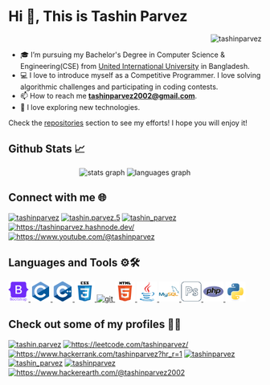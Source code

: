 # Hi 👋, This is Tashin Parvez

<p align="right"> <img src="https://komarev.com/ghpvc/?username=tashinparvez&label=Profile%20views&color=0e75b6&style=flat" alt="tashinparvez" /> </p>

- 🎓 I’m pursuing my Bachelor's Degree in Computer Science & Engineering(CSE) from [United International University](https://www.uiu.ac.bd/) in Bangladesh.
- 💻 I love to introduce myself as a Competitive Programmer. I love solving algorithmic challenges and participating in coding contests.
- 📫 How to reach me **tashinparvez2002@gmail.com**.
- 🌟 I love exploring new technologies.


Check the [repositories](https://github.com/TashinParvez?tab=repositories) section to see my efforts! I hope you will enjoy it!


## Github Stats 📈
<div align="center">
    <img src="https://github-readme-stats.vercel.app/api?username=TashinParvez&hide_title=false&hide_rank=false&show_icons=true&include_all_commits=true&count_private=true&disable_animations=false&theme=dracula&locale=en&hide_border=false" height="150" alt="stats graph"  />
  <img src="https://github-readme-stats.vercel.app/api/top-langs?username=TashinParvez&locale=en&hide_title=false&layout=compact&card_width=320&theme=dracula&hide_border=false" height="150" alt="languages graph"  />
</div>


## Connect with me 🌐

<p align="left">
<a href="https://linkedin.com/in/tashinparvez" target="blank"><img align="center" src="https://raw.githubusercontent.com/rahuldkjain/github-profile-readme-generator/master/src/images/icons/Social/linked-in-alt.svg" alt="tashinparvez" height="30" width="40" /></a>
<a href="https://fb.com/tashin.parvez.5" target="blank"><img align="center" src="https://raw.githubusercontent.com/rahuldkjain/github-profile-readme-generator/master/src/images/icons/Social/facebook.svg" alt="tashin.parvez.5" height="30" width="40" /></a>
<a href="https://instagram.com/tashin_parvez" target="blank"><img align="center" src="https://raw.githubusercontent.com/rahuldkjain/github-profile-readme-generator/master/src/images/icons/Social/instagram.svg" alt="tashin_parvez" height="30" width="40" /></a>
<a href="https://hashnode.com/https://tashinparvez.hashnode.dev/" target="blank"><img align="center" src="https://raw.githubusercontent.com/rahuldkjain/github-profile-readme-generator/master/src/images/icons/Social/hashnode.svg" alt="https://tashinparvez.hashnode.dev/" height="30" width="40" /></a>
<a href="https://www.youtube.com/c/https://www.youtube.com/@tashinparvez" target="blank"><img align="center" src="https://raw.githubusercontent.com/rahuldkjain/github-profile-readme-generator/master/src/images/icons/Social/youtube.svg" alt="https://www.youtube.com/@tashinparvez" height="30" width="40" /></a>
</p>


## Languages and Tools ⚙🛠

<p align="left"> <a href="https://getbootstrap.com" target="_blank" rel="noreferrer"> <img src="https://raw.githubusercontent.com/devicons/devicon/master/icons/bootstrap/bootstrap-plain-wordmark.svg" alt="bootstrap" width="40" height="40"/> </a> <a href="https://www.cprogramming.com/" target="_blank" rel="noreferrer"> <img src="https://raw.githubusercontent.com/devicons/devicon/master/icons/c/c-original.svg" alt="c" width="40" height="40"/> </a> <a href="https://www.w3schools.com/cpp/" target="_blank" rel="noreferrer"> <img src="https://raw.githubusercontent.com/devicons/devicon/master/icons/cplusplus/cplusplus-original.svg" alt="cplusplus" width="40" height="40"/> </a> <a href="https://www.w3schools.com/css/" target="_blank" rel="noreferrer"> <img src="https://raw.githubusercontent.com/devicons/devicon/master/icons/css3/css3-original-wordmark.svg" alt="css3" width="40" height="40"/> </a> <a href="https://git-scm.com/" target="_blank" rel="noreferrer"> <img src="https://www.vectorlogo.zone/logos/git-scm/git-scm-icon.svg" alt="git" width="40" height="40"/> </a> <a href="https://www.w3.org/html/" target="_blank" rel="noreferrer"> <img src="https://raw.githubusercontent.com/devicons/devicon/master/icons/html5/html5-original-wordmark.svg" alt="html5" width="40" height="40"/> </a> <a href="https://www.java.com" target="_blank" rel="noreferrer"> <img src="https://raw.githubusercontent.com/devicons/devicon/master/icons/java/java-original.svg" alt="java" width="40" height="40"/> </a> <a href="https://www.mysql.com/" target="_blank" rel="noreferrer"> <img src="https://raw.githubusercontent.com/devicons/devicon/master/icons/mysql/mysql-original-wordmark.svg" alt="mysql" width="40" height="40"/> </a> <a href="https://www.photoshop.com/en" target="_blank" rel="noreferrer"> <img src="https://raw.githubusercontent.com/devicons/devicon/master/icons/photoshop/photoshop-line.svg" alt="photoshop" width="40" height="40"/> </a> <a href="https://www.php.net" target="_blank" rel="noreferrer"> <img src="https://raw.githubusercontent.com/devicons/devicon/master/icons/php/php-original.svg" alt="php" width="40" height="40"/> </a> <a href="https://www.python.org" target="_blank" rel="noreferrer"> <img src="https://raw.githubusercontent.com/devicons/devicon/master/icons/python/python-original.svg" alt="python" width="40" height="40"/> </a> </p>

## Check out some of my profiles 👨‍💻

<a href="https://codeforces.com/profile/tashin.parvez" target="blank"><img align="center" src="https://raw.githubusercontent.com/rahuldkjain/github-profile-readme-generator/master/src/images/icons/Social/codeforces.svg" alt="tashin.parvez" height="30" width="40" /></a>
<a href="https://www.leetcode.com/https://leetcode.com/tashinparvez/" target="blank"><img align="center" src="https://raw.githubusercontent.com/rahuldkjain/github-profile-readme-generator/master/src/images/icons/Social/leet-code.svg" alt="https://leetcode.com/tashinparvez/" height="30" width="40" /></a>
<a href="https://www.hackerrank.com/https://www.hackerrank.com/tashinparvez?hr_r=1" target="blank"><img align="center" src="https://raw.githubusercontent.com/rahuldkjain/github-profile-readme-generator/master/src/images/icons/Social/hackerrank.svg" alt="https://www.hackerrank.com/tashinparvez?hr_r=1" height="30" width="40" /></a>
<a href="https://auth.geeksforgeeks.org/user/tashinparvez" target="blank"><img align="center" src="https://raw.githubusercontent.com/rahuldkjain/github-profile-readme-generator/master/src/images/icons/Social/geeks-for-geeks.svg" alt="tashinparvez" height="30" width="40" /></a>
<a href="https://www.codechef.com/users/tashin_parvez" target="blank"><img align="center" src="https://cdn.jsdelivr.net/npm/simple-icons@3.1.0/icons/codechef.svg" alt="tashin_parvez" height="30" width="40" /></a>
<a href="https://www.topcoder.com/members/tashinparvez" target="blank"><img align="center" src="https://raw.githubusercontent.com/rahuldkjain/github-profile-readme-generator/master/src/images/icons/Social/topcoder.svg" alt="tashinparvez" height="30" width="40" /></a>
<a href="https://www.hackerearth.com/https://www.hackerearth.com/@tashinparvez2002" target="blank"><img align="center" src="https://raw.githubusercontent.com/rahuldkjain/github-profile-readme-generator/master/src/images/icons/Social/hackerearth.svg" alt="https://www.hackerearth.com/@tashinparvez2002" height="30" width="40" /></a>
